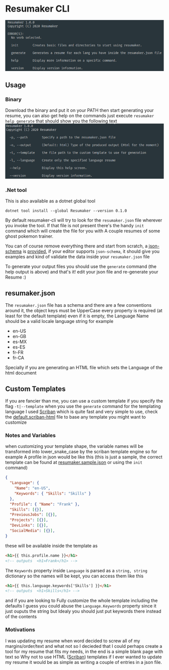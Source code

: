 [Scriban]: https://https://github.com/lunet-io/scriban
# Resumaker CLI

![Resumaker CLI](./resumaker-cli.png)


## Usage

### Binary
Download the binary and put it on your PATH then start generating your resume, you can also get help on the commands just execute
`resumaker help generate` that should show you the following text
![Resumaker CLI](./generate-help.png)


### .Net tool
This is also available as a dotnet global tool

```
dotnet tool install --global Resumaker --version 0.1.0
```


By default resumaker-cli will try to look for the `resumaker.json` file wherever you invoke the tool. If that file is not present there's the handy `init` command which will create the file for you with A couple resumes of some ghost pokemon trainer.

You can of course remove everything there and start from scratch, a [json-schema](https://json-schema.org/) is [provided](https://github.com/AngelMunoz/Resumaker/blob/master/resumaker.schema.json), if your editor supports `json-schema`, it should give you examples and kind of validate the data inside your `resumaker.json` file

To generate your output files you should use the `generate` command (the help output is above) and that's it! edit your json file and re-generate your Resume :)

## resumaker.json
The `resumaker.json` file has a schema and there are a few conventions around it, the object keys must be UpperCase every property is required (at least for the default template) even if it is empty, the Language Name should be a valid locale language string for example

- en-US
- en-GB
- es-MX
- es-ES
- fr-FR
- fr-CA

Specially if you are generating an HTML file which sets the Language of the html document

## Custom Templates
If you are fancier than me, you can use a custom template if you specify the flag `-t|--template`  when you use the `generate` command for the templating language I used [Scriban] which is quite fast and very simple to use, check the [default.scriban-html](https://github.com/AngelMunoz/Resumaker/blob/master/templates/default.scriban-html) file to base any template you might want to customize

### Notes and Variables
when customizing your template shape, the variable names will be transformed into lower_snake_case by the scriban template engine so  for example A profile in json would be like this (this is just a sample, the correct template can be found at [resumaker.sample.json](https://github.com/AngelMunoz/Resumaker/blob/master/resumaker.sample.json) or using the `init` command)
```json
{
  "Language": { 
    "Name": "en-US", 
    "Keywords": { "Skills": "Skills" }
  },
  "Profile": { "Name": "Frank" },
  "Skills": [{}],
  "PreviousJobs": [{}],
  "Projects": [{}],
  "DevLinks": [{}],
  "SocialMedia": [{}],
}
```
these will be available inside the template as 
```html
<h1>{{ this.profile.name }}</h1>
<!-- outputs  <h1>Frank</h1> -->
```
The `Keywords` property inside `Language` is parsed as a `string, string` dictionary so the names will be kept, you can access them like this
```html
<h1>{{ this.language.keywords['Skills'] }}</h1>
<!-- outputs  <h1>Skills</h1> -->
```
and if you are looking to Fully customize the whole template including the defaults I guess you could abuse the `Language.Keywords` property since it just ouputs the string but Idealy you should just put keywords there instead of the contents


### Motivations 
I was updating my resume when word decided to screw all of my margins/order/text and what not so I decieded that I could perhaps create a tool for my resume that fits my needs, in the end is a simple blank page with text so Why not to use HTML ([Scriban]) templates if I ever wanted to update my resume it would be as simple as writing a couple of entries in a json file.